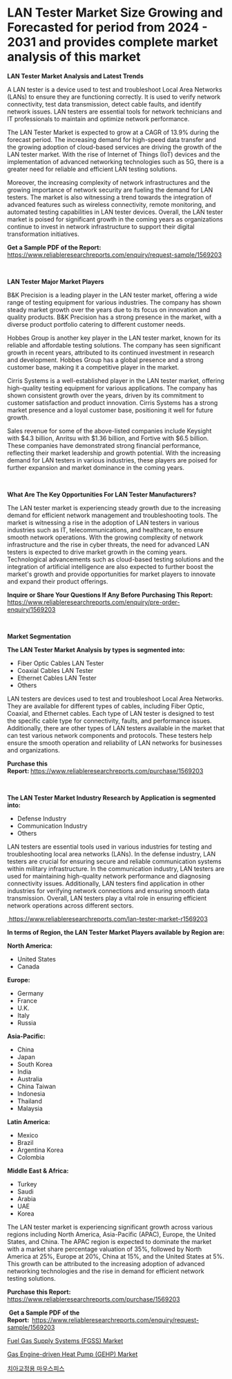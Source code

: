 <p><h1>LAN Tester Market Size Growing and Forecasted for period from 2024 - 2031 and provides complete market analysis of this market</h1></p><p><strong>LAN Tester Market Analysis and Latest Trends</strong></p>
<p><p>A LAN tester is a device used to test and troubleshoot Local Area Networks (LANs) to ensure they are functioning correctly. It is used to verify network connectivity, test data transmission, detect cable faults, and identify network issues. LAN testers are essential tools for network technicians and IT professionals to maintain and optimize network performance.</p><p>The LAN Tester Market is expected to grow at a CAGR of 13.9% during the forecast period. The increasing demand for high-speed data transfer and the growing adoption of cloud-based services are driving the growth of the LAN tester market. With the rise of Internet of Things (IoT) devices and the implementation of advanced networking technologies such as 5G, there is a greater need for reliable and efficient LAN testing solutions.</p><p>Moreover, the increasing complexity of network infrastructures and the growing importance of network security are fueling the demand for LAN testers. The market is also witnessing a trend towards the integration of advanced features such as wireless connectivity, remote monitoring, and automated testing capabilities in LAN tester devices. Overall, the LAN tester market is poised for significant growth in the coming years as organizations continue to invest in network infrastructure to support their digital transformation initiatives.</p></p>
<p><strong>Get a Sample PDF of the Report:&nbsp;</strong> <a href="https://www.reliableresearchreports.com/enquiry/request-sample/1569203">https://www.reliableresearchreports.com/enquiry/request-sample/1569203</a></p>
<p>&nbsp;</p>
<p><strong>LAN Tester Major Market Players</strong></p>
<p><p>B&K Precision is a leading player in the LAN tester market, offering a wide range of testing equipment for various industries. The company has shown steady market growth over the years due to its focus on innovation and quality products. B&K Precision has a strong presence in the market, with a diverse product portfolio catering to different customer needs.</p><p>Hobbes Group is another key player in the LAN tester market, known for its reliable and affordable testing solutions. The company has seen significant growth in recent years, attributed to its continued investment in research and development. Hobbes Group has a global presence and a strong customer base, making it a competitive player in the market.</p><p>Cirris Systems is a well-established player in the LAN tester market, offering high-quality testing equipment for various applications. The company has shown consistent growth over the years, driven by its commitment to customer satisfaction and product innovation. Cirris Systems has a strong market presence and a loyal customer base, positioning it well for future growth.</p><p>Sales revenue for some of the above-listed companies include Keysight with $4.3 billion, Anritsu with $1.36 billion, and Fortive with $6.5 billion. These companies have demonstrated strong financial performance, reflecting their market leadership and growth potential. With the increasing demand for LAN testers in various industries, these players are poised for further expansion and market dominance in the coming years.</p></p>
<p>&nbsp;</p>
<p><strong>What Are The Key Opportunities For LAN Tester Manufacturers?</strong></p>
<p><p>The LAN tester market is experiencing steady growth due to the increasing demand for efficient network management and troubleshooting tools. The market is witnessing a rise in the adoption of LAN testers in various industries such as IT, telecommunications, and healthcare, to ensure smooth network operations. With the growing complexity of network infrastructure and the rise in cyber threats, the need for advanced LAN testers is expected to drive market growth in the coming years. Technological advancements such as cloud-based testing solutions and the integration of artificial intelligence are also expected to further boost the market's growth and provide opportunities for market players to innovate and expand their product offerings.</p></p>
<p><strong>Inquire or Share Your Questions If Any Before Purchasing This Report:</strong> <a href="https://www.reliableresearchreports.com/enquiry/pre-order-enquiry/1569203">https://www.reliableresearchreports.com/enquiry/pre-order-enquiry/1569203</a></p>
<p>&nbsp;</p>
<p><strong>Market Segmentation</strong></p>
<p><strong>The LAN Tester Market Analysis by types is segmented into:</strong></p>
<p><ul><li>Fiber Optic Cables LAN Tester</li><li>Coaxial Cables LAN Tester</li><li>Ethernet Cables LAN Tester</li><li>Others</li></ul></p>
<p><p>LAN testers are devices used to test and troubleshoot Local Area Networks. They are available for different types of cables, including Fiber Optic, Coaxial, and Ethernet cables. Each type of LAN tester is designed to test the specific cable type for connectivity, faults, and performance issues. Additionally, there are other types of LAN testers available in the market that can test various network components and protocols. These testers help ensure the smooth operation and reliability of LAN networks for businesses and organizations.</p></p>
<p><strong>Purchase this Report:&nbsp;</strong><a href="https://www.reliableresearchreports.com/purchase/1569203">https://www.reliableresearchreports.com/purchase/1569203</a></p>
<p>&nbsp;</p>
<p><strong>The LAN Tester Market Industry Research by Application is segmented into:</strong></p>
<p><ul><li>Defense Industry</li><li>Communication Industry</li><li>Others</li></ul></p>
<p><p>LAN testers are essential tools used in various industries for testing and troubleshooting local area networks (LANs). In the defense industry, LAN testers are crucial for ensuring secure and reliable communication systems within military infrastructure. In the communication industry, LAN testers are used for maintaining high-quality network performance and diagnosing connectivity issues. Additionally, LAN testers find application in other industries for verifying network connections and ensuring smooth data transmission. Overall, LAN testers play a vital role in ensuring efficient network operations across different sectors.</p></p>
<p><a href="https://www.reliableresearchreports.com/lan-tester-market-r1569203">&nbsp;https://www.reliableresearchreports.com/lan-tester-market-r1569203</a></p>
<p><strong>In terms of Region, the LAN Tester Market Players available by Region are:</strong></p>
<p>
    <p> <strong> North America: </strong>
        <ul>
            <li>United States</li>
            <li>Canada</li>
        </ul>
        </p> 
    <p> <strong> Europe: </strong>
        <ul>
            <li>Germany</li>
            <li>France</li>
            <li>U.K.</li>
            <li>Italy</li>
            <li>Russia</li>
        </ul>
        </p> 
    <p> <strong> Asia-Pacific: </strong>
        <ul>
            <li>China</li>
            <li>Japan</li>
            <li>South Korea</li>
            <li>India</li>
            <li>Australia</li>
            <li>China Taiwan</li>
            <li>Indonesia</li>
            <li>Thailand</li>
            <li>Malaysia</li>
        </ul>
        </p> 
    <p> <strong> Latin America: </strong>
        <ul>
            <li>Mexico</li>
            <li>Brazil</li>
            <li>Argentina Korea</li>
            <li>Colombia</li>
        </ul>
        </p> 
    <p> <strong> Middle East & Africa: </strong>
        <ul>
            <li>Turkey</li>
            <li>Saudi</li>
            <li>Arabia</li>
            <li>UAE</li>
            <li>Korea</li>
        </ul>
    </p>
    </p>
<p><p>The LAN tester market is experiencing significant growth across various regions including North America, Asia-Pacific (APAC), Europe, the United States, and China. The APAC region is expected to dominate the market with a market share percentage valuation of 35%, followed by North America at 25%, Europe at 20%, China at 15%, and the United States at 5%. This growth can be attributed to the increasing adoption of advanced networking technologies and the rise in demand for efficient network testing solutions.</p></p>
<p><strong>Purchase this Report: </strong><a href="https://www.reliableresearchreports.com/purchase/1569203">https://www.reliableresearchreports.com/purchase/1569203</a></p>
<p>&nbsp;<strong>Get a Sample PDF of the Report:&nbsp;&nbsp;</strong><a href="https://www.reliableresearchreports.com/enquiry/request-sample/1569203">https://www.reliableresearchreports.com/enquiry/request-sample/1569203</a></p>
<p><strong></strong></p>
<p><p><a href="https://www.linkedin.com/pulse/decoding-fuel-gas-supply-systems-fgss-market-metrics-share-trends-zklwe?trackingId=kuqWC7V8jYlFyhIbDK5OGA%3D%3D">Fuel Gas Supply Systems (FGSS) Market</a></p><p><a href="https://www.linkedin.com/pulse/gas-engine-driven-heat-pump-gehp-market-size-cagr-trends-2024-2030-3oj5e?trackingId=4QLroV5oKXl2g9gYlbyT7A%3D%3D">Gas Engine-driven Heat Pump (GEHP) Market</a></p><p><a href="https://medium.com/@fly879567/%EA%B5%90%EC%A0%95%EC%9A%A9-%EC%B9%98%EC%95%84-%EA%B5%90%EC%A0%95%EA%B8%B0-%EC%8B%9C%EC%9E%A5-%EA%B7%9C%EB%AA%A8%EA%B0%80-%EA%B8%80%EB%A1%9C%EB%B2%8C-%EC%82%B0%EC%97%85%EC%97%90%EC%84%9C-%EA%B0%80%EC%9E%A5-%EC%A2%8B%EC%9D%80-%EB%A7%88%EC%BC%80%ED%8C%85-%EC%B1%84%EB%84%90%EC%9D%84-%EB%B3%B4%EC%97%AC%EC%A4%8D%EB%8B%88%EB%8B%A4-55af81a69191">치아교정용 마우스피스</a></p></p>
